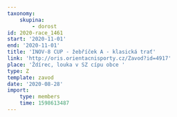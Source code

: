 ```yaml
---
taxonomy:
    skupina:
        - dorost
id: 2020-race_1461
start: '2020-11-01'
end: '2020-11-01'
title: 'INOV-8 CUP - žebříček A - klasická trať'
link: 'http://oris.orientacnisporty.cz/Zavod?id=4917'
place: 'Ždírec, louka v SZ cípu obce '
type: Z
template: zavod
date: '2020-08-28'
import:
    type: members
    time: 1598613487
---
```


